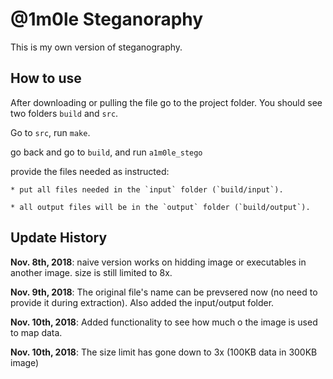 # @1m0le Steganoraphy
This is my own version of steganography.

## How to use
After downloading or pulling the file go to the project folder. You should see two folders `build` and `src`.

Go to `src`, run `make`.

go back and go to `build`, and run `a1m0le_stego`

provide the files needed as instructed:

    * put all files needed in the `input` folder (`build/input`).
    
    * all output files will be in the `output` folder (`build/output`).

## Update History
**Nov. 8th, 2018**: naive version works on hidding image or executables in another image. size is still limited to 8x.

**Nov. 9th, 2018**: The original file's name can be prevsered now (no need to provide it during extraction). Also added the input/output folder. 

**Nov. 10th, 2018**: Added functionality to see how much o the image is used to map data.

**Nov. 10th, 2018**: The size limit has gone down to 3x (100KB data in 300KB image)
